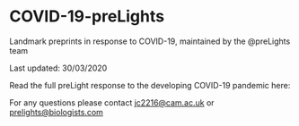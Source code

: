 # COVID-19-preLights
Landmark preprints in response to COVID-19, maintained by the @preLights team

Last updated: 30/03/2020

Read the full preLight response to the developing COVID-19 pandemic here: 

For any questions please contact jc2216@cam.ac.uk or prelights@biologists.com
